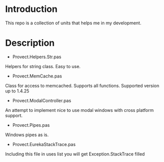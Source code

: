 # Introduction

This repo is a collection of units that helps me in my development.

# Description

* Provect.Helpers.Str.pas

Helpers for string class. Easy to use.

* Provect.MemCache.pas

Class for access to memcached. Supports all functions. Supported version up to 1.4.25

* Provect.ModalController.pas

An attempt to implement nice to use modal windows with cross platform support.

* Provect.Pipes.pas

Windows pipes as is.

* Provect.EurekaStackTrace.pas

Including this file in uses list you will get Exception.StackTrace filled